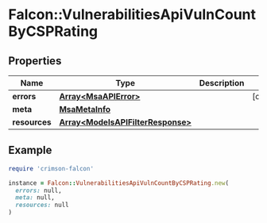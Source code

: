 # Falcon::VulnerabilitiesApiVulnCountByCSPRating

## Properties

| Name | Type | Description | Notes |
| ---- | ---- | ----------- | ----- |
| **errors** | [**Array&lt;MsaAPIError&gt;**](MsaAPIError.md) |  | [optional] |
| **meta** | [**MsaMetaInfo**](MsaMetaInfo.md) |  |  |
| **resources** | [**Array&lt;ModelsAPIFilterResponse&gt;**](ModelsAPIFilterResponse.md) |  |  |

## Example

```ruby
require 'crimson-falcon'

instance = Falcon::VulnerabilitiesApiVulnCountByCSPRating.new(
  errors: null,
  meta: null,
  resources: null
)
```

